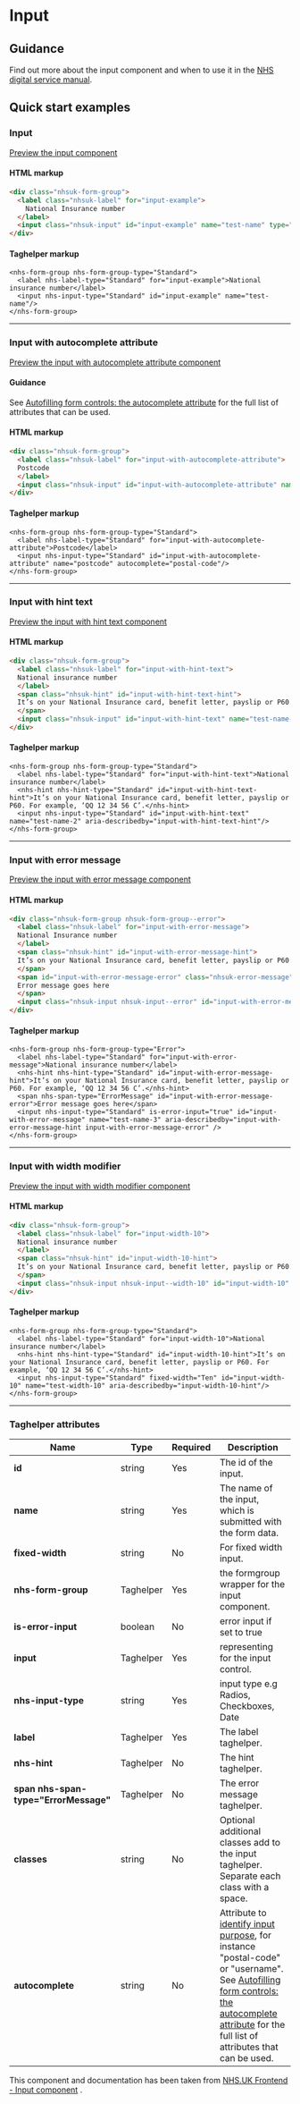 ﻿# Input

## Guidance

Find out more about the input component and when to use it in the [NHS digital service manual](https://beta.nhs.uk/service-manual/styles-components-patterns/text-input).

## Quick start examples

### Input

[Preview the input component](https://dotnetcorefelpoc.azurewebsites.net/components/input)

#### HTML markup

```html
<div class="nhsuk-form-group">
  <label class="nhsuk-label" for="input-example">
    National Insurance number
  </label>
  <input class="nhsuk-input" id="input-example" name="test-name" type="text">
</div>
```

#### Taghelper markup

```
<nhs-form-group nhs-form-group-type="Standard">
  <label nhs-label-type="Standard" for="input-example">National insurance number</label>
  <input nhs-input-type="Standard" id="input-example" name="test-name"/>
</nhs-form-group>
```
---

### Input with autocomplete attribute

[Preview the input with autocomplete attribute component](https://dotnetcorefelpoc.azurewebsites.net/components/input-autocomplete)

#### Guidance

See [Autofilling form controls: the autocomplete attribute](https://html.spec.whatwg.org/multipage/form-control-infrastructure.html#autofill) for the full list of attributes that can be used.

#### HTML markup

```html
<div class="nhsuk-form-group">
  <label class="nhsuk-label" for="input-with-autocomplete-attribute">
  Postcode
  </label>
  <input class="nhsuk-input" id="input-with-autocomplete-attribute" name="postcode" type="text" autocomplete="postal-code">
</div>
```
#### Taghelper markup
```
<nhs-form-group nhs-form-group-type="Standard">
  <label nhs-label-type="Standard" for="input-with-autocomplete-attribute">Postcode</label>
  <input nhs-input-type="Standard" id="input-with-autocomplete-attribute" name="postcode" autocomplete="postal-code"/>
</nhs-form-group>
```
---

### Input with hint text

[Preview the input with hint text component](https://dotnetcorefelpoc.azurewebsites.net/components/input-with-hint)

#### HTML markup

```html
<div class="nhsuk-form-group">
  <label class="nhsuk-label" for="input-with-hint-text">
  National insurance number
  </label>
  <span class="nhsuk-hint" id="input-with-hint-text-hint">
  It’s on your National Insurance card, benefit letter, payslip or P60. For example, ‘QQ 12 34 56 C’.
  </span>
  <input class="nhsuk-input" id="input-with-hint-text" name="test-name-2" type="text" aria-describedby="input-with-hint-text-hint">
</div>
```

#### Taghelper markup

```
<nhs-form-group nhs-form-group-type="Standard">
  <label nhs-label-type="Standard" for="input-with-hint-text">National insurance number</label>
  <nhs-hint nhs-hint-type="Standard" id="input-with-hint-text-hint">It’s on your National Insurance card, benefit letter, payslip or P60. For example, ‘QQ 12 34 56 C’.</nhs-hint>
  <input nhs-input-type="Standard" id="input-with-hint-text" name="test-name-2" aria-describedby="input-with-hint-text-hint"/>
</nhs-form-group>

```
---

### Input with error message

[Preview the input with error message component](https://dotnetcorefelpoc.azurewebsites.net/components/input-with-error)

#### HTML markup

```html
<div class="nhsuk-form-group nhsuk-form-group--error">
  <label class="nhsuk-label" for="input-with-error-message">
  National Insurance number
  </label>
  <span class="nhsuk-hint" id="input-with-error-message-hint">
  It’s on your National Insurance card, benefit letter, payslip or P60. For example, ‘QQ 12 34 56 C’.
  </span>
  <span id="input-with-error-message-error" class="nhsuk-error-message">
  Error message goes here
  </span>
  <input class="nhsuk-input nhsuk-input--error" id="input-with-error-message" name="test-name-3" type="text" aria-describedby="input-with-error-message-hint input-with-error-message-error">
</div>
```

#### Taghelper markup

```
<nhs-form-group nhs-form-group-type="Error">
  <label nhs-label-type="Standard" for="input-with-error-message">National insurance number</label>
  <nhs-hint nhs-hint-type="Standard" id="input-with-error-message-hint">It’s on your National Insurance card, benefit letter, payslip or P60. For example, ‘QQ 12 34 56 C’.</nhs-hint>
  <span nhs-span-type="ErrorMessage" id="input-with-error-message-error">Error message goes here</span>
  <input nhs-input-type="Standard" is-error-input="true" id="input-with-error-message" name="test-name-3" aria-describedby="input-with-error-message-hint input-with-error-message-error" />
</nhs-form-group>

```
---

### Input with width modifier

[Preview the input with width modifier component](https://dotnetcorefelpoc.azurewebsites.net/components/input-custom-width)

#### HTML markup

```html
<div class="nhsuk-form-group">
  <label class="nhsuk-label" for="input-width-10">
  National insurance number
  </label>
  <span class="nhsuk-hint" id="input-width-10-hint">
  It’s on your National Insurance card, benefit letter, payslip or P60. For example, ‘QQ 12 34 56 C’.
  </span>
  <input class="nhsuk-input nhsuk-input--width-10" id="input-width-10" name="test-width-10" type="text" aria-describedby="input-width-10-hint">
</div>
```

#### Taghelper markup

```
<nhs-form-group nhs-form-group-type="Standard">
  <label nhs-label-type="Standard" for="input-width-10">National insurance number</label>
  <nhs-hint nhs-hint-type="Standard" id="input-width-10-hint">It’s on your National Insurance card, benefit letter, payslip or P60. For example, ‘QQ 12 34 56 C’.</nhs-hint>
  <input nhs-input-type="Standard" fixed-width="Ten" id="input-width-10" name="test-width-10" aria-describedby="input-width-10-hint"/>
</nhs-form-group>
```

---
### Taghelper attributes

| Name                | Type     | Required  | Description             |
| --------------------|----------|-----------|-------------------------|
| **id**              | string   | Yes       | The id of the input. |
| **name**            | string   | Yes       | The name of the input, which is submitted with the form data. |
| **fixed-width**            | string   | No        | For fixed width input.|
| **nhs-form-group**           | Taghelper   | Yes        | the formgroup wrapper for the input component.|
| **is-error-input**           | boolean   | No        | error input if set to true |
| **input**           | Taghelper   | Yes        | representing for the input control.|
| **nhs-input-type**           | string   | Yes        | input type e.g Radios, Checkboxes, Date|
| **label**           | Taghelper   | Yes        | The label taghelper.|
| **nhs-hint**            | Taghelper   | No        | The hint taghelper. |
| **span nhs-span-type="ErrorMessage"**    | Taghelper   | No        | The error message taghelper.|
| **classes**         | string   | No        | Optional additional classes add to the input taghelper. Separate each class with a space. |
| **autocomplete**    | string   | No        | Attribute to [identify input purpose](https://www.w3.org/WAI/WCAG21/Understanding/identify-input-purpose.html), for instance "postal-code" or "username". See [Autofilling form controls: the autocomplete attribute](https://html.spec.whatwg.org/multipage/form-control-infrastructure.html#autofill) for the full list of attributes that can be used. |

This component and documentation has been taken from [NHS.UK Frontend - Input component](https://github.com/nhsuk/nhsuk-frontend/tree/master/packages/components/input) .
